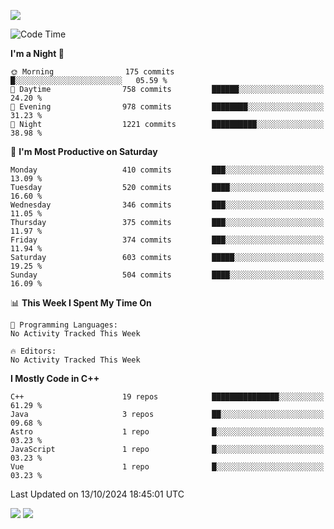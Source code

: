 ![](https://komarev.com/ghpvc/?username=lilpidgey&color=red)
<!--START_SECTION:waka-->
![Code Time](http://img.shields.io/badge/Code%20Time-1%2C491%20hrs%2018%20mins-blue)

**I'm a Night 🦉** 

```text
🌞 Morning                175 commits         █░░░░░░░░░░░░░░░░░░░░░░░░   05.59 % 
🌆 Daytime                758 commits         ██████░░░░░░░░░░░░░░░░░░░   24.20 % 
🌃 Evening                978 commits         ████████░░░░░░░░░░░░░░░░░   31.23 % 
🌙 Night                  1221 commits        ██████████░░░░░░░░░░░░░░░   38.98 % 
```
📅 **I'm Most Productive on Saturday** 

```text
Monday                   410 commits         ███░░░░░░░░░░░░░░░░░░░░░░   13.09 % 
Tuesday                  520 commits         ████░░░░░░░░░░░░░░░░░░░░░   16.60 % 
Wednesday                346 commits         ███░░░░░░░░░░░░░░░░░░░░░░   11.05 % 
Thursday                 375 commits         ███░░░░░░░░░░░░░░░░░░░░░░   11.97 % 
Friday                   374 commits         ███░░░░░░░░░░░░░░░░░░░░░░   11.94 % 
Saturday                 603 commits         █████░░░░░░░░░░░░░░░░░░░░   19.25 % 
Sunday                   504 commits         ████░░░░░░░░░░░░░░░░░░░░░   16.09 % 
```


📊 **This Week I Spent My Time On** 

```text
💬 Programming Languages: 
No Activity Tracked This Week

🔥 Editors: 
No Activity Tracked This Week
```

**I Mostly Code in C++** 

```text
C++                      19 repos            ███████████████░░░░░░░░░░   61.29 % 
Java                     3 repos             ██░░░░░░░░░░░░░░░░░░░░░░░   09.68 % 
Astro                    1 repo              █░░░░░░░░░░░░░░░░░░░░░░░░   03.23 % 
JavaScript               1 repo              █░░░░░░░░░░░░░░░░░░░░░░░░   03.23 % 
Vue                      1 repo              █░░░░░░░░░░░░░░░░░░░░░░░░   03.23 % 
```




 Last Updated on 13/10/2024 18:45:01 UTC
<!--END_SECTION:waka-->
![](https://hit.yhype.me/github/profile?user_id=42968544)
![](https://komarev.com/ghpvc/?lilpidgey)
